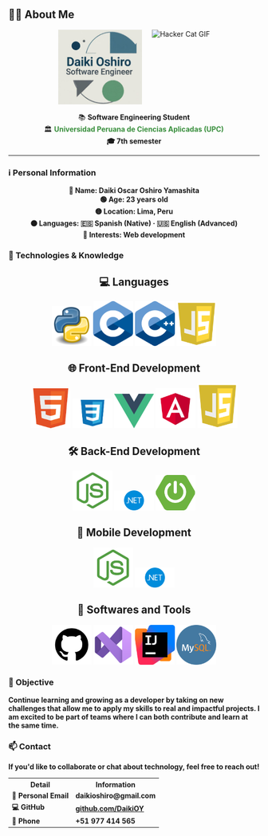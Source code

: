 ## 👨‍💻 About Me

<div align="center" style="display: flex; justify-content: center; gap: 20px; align-items: center; margin-bottom: 16px;">
  <img src="img/profile.jpeg" alt="Profile Picture" height="150" />
  <img src="https://media.tenor.com/PLIr_VkF6ywAAAAM/ghostedvpn-hacker-cat.gif" alt="Hacker Cat GIF" height="150" />
</div>

<p align="center">
  📚 <strong>Software Engineering Student</strong><br>
  🏛️ <strong><span style="color:#388E3C;">Universidad Peruana de Ciencias Aplicadas (UPC)</span><strong><br>
  🎓 <strong>7th semester</strong>
</p>

---

### ℹ️ Personal Information

<div align="center">

🔵 <strong>Name:</strong> Daiki Oscar Oshiro Yamashita  
🟢 <strong>Age:</strong> 23 years old  
🟡 <strong>Location:</strong> Lima, Peru  
🟤 <strong>Languages:</strong> 🇪🇸 Spanish (Native) · 🇺🇸 English (Advanced)  
🔵 <strong>Interests:</strong> Web development  

</div>

### 🧠 Technologies & Knowledge

<h2 align="center">💻 Languages</h2>

<p align="center">
  <img src="img/python2.png" alt="Python" width="80"/>
  <img src="img/c2.png" alt="C#" width="80"/>
  <img src="img/c++.png" alt="C++" width="80"/>
  <img src="img/javascript.png" alt="JavaScript" width="80"/>
</p>

<h2 align="center">🌐 Front-End Development</h2>

<p align="center">
  <img src="img/html3.png" alt="HTML" width="80"/>
  <img src="img/css3.webp" alt="CSS" width="80"/>
  <img src="img/vue2.png" alt="Vue.js" width="80"/>
  <img src="img/angular2.png" alt="Angular" width="80"/>
  <img src="img/javascript.png" alt="JavaScript" width="80"/>
</p>

<h2 align="center">🛠️ Back-End Development</h2>

<p align="center">
  <img src="img/node3.png" alt="Node.js" width="80"/>
  <img src="img/net2.png" alt=".NET" width="80"/>
  <img src="img/springboot3.svg" alt="Spring Boot" width="80"/>
</p>

<h2 align="center">📱 Mobile Development</h2>

<p align="center">
  <img src="img/node3.png" alt="Node.js" width="80"/>
  <img src="img/net2.png" alt=".NET" width="80"/>
</p>

<h2 align="center">🧰 Softwares and Tools</h2>

<p align="center">
  <img src="img/github3.webp" alt="GitHub" width="80"/>
  <img src="img/visualstudio2.png" alt="VS Code" width="80"/>
  <img src="img/intellij2.png" alt="IntelliJ IDEA" width="80"/>
  <img src="img/mysql2.png" alt="MySQL" width="80"/>
</p>

### 🚀 Objective

Continue learning and growing as a developer by taking on new challenges that allow me to apply my skills to real and impactful projects. I am excited to be part of teams where I can both contribute and learn at the same time.

### 📫 Contact

If you'd like to collaborate or chat about technology, feel free to reach out!

<div align="center">

<table>
  <tr>
    <th>Detail</th>
    <th>Information</th>
  </tr>
  <tr>
    <td>📧 Personal Email</td>
    <td>daikioshiro@gmail.com</td>
  </tr>
  <tr>
    <td>💻 GitHub</td>
    <td><a href="https://github.com/DaikiOY">github.com/DaikiOY</a></td>
  </tr>
  <tr>
    <td>📱 Phone</td>
    <td>+51 977 414 565</td>
  </tr>
</table>

</div>



